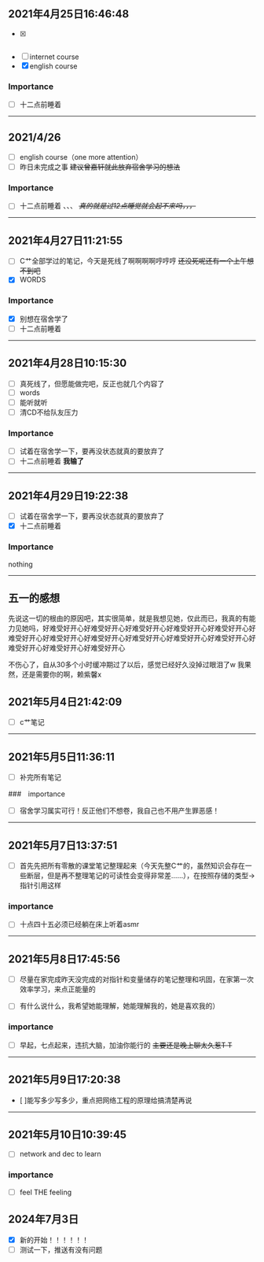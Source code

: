 ## 2021年4月25日16:46:48

- [x] ~~~表达式~~~与数据类型 ~~*表达式要做完了网络工程就没时间了*~~，其实一件都没有完成
- [ ] internet course
- [x] english course
### Importance
- [ ] 十二点前睡着
---
## 2021/4/26

- [ ] english course（one more attention）
- [ ] 昨日未完成之事
~~建议曾嘉轩就此放弃宿舍学习的想法~~
### Importance
- [ ] 十二点前睡着
、、、
~~*真的就是过12点睡觉就会起不来吗，，，*~~
---
## 2021年4月27日11:21:55

- [ ] C艹全部学过的笔记，今天是死线了啊啊啊啊哼哼哼 ~~还没死呢还有一个上午想不到吧~~
- [x] WORDS
### Importance
- [x] 别想在宿舍学了
- [ ] 十二点前睡着
---
## 2021年4月28日10:15:30
- [ ] 真死线了，但愿能做完吧，反正也就几个内容了
- [ ] words
- [ ] 能听就听
- [ ] 清CD不给队友压力

### Importance
- [ ] 试着在宿舍学一下，要再没状态就真的要放弃了
- [ ] 十二点前睡着
**我输了**
---
## 2021年4月29日19:22:38
- [ ] 试着在宿舍学一下，要再没状态就真的要放弃了
- [x] 十二点前睡着
### Importance
nothing

---
## 五一的感想
先说这一切的根由的原因吧，其实很简单，就是我想见她，仅此而已，我真的有能力见她吗，好难受好开心好难受好开心好难受好开心好难受好开心好难受好开心好难受好开心好难受好开心好难受好开心好难受好开心好难受好开心好难受好开心好难受好开心好难受好开心好难受好开心

不伤心了，自从30多个小时缓冲期过了以后，感觉已经好久没掉过眼泪了w
我果然，还是需要你的啊，赖紫馨x


## 2021年5月4日21:42:09

- [ ] c艹笔记

---

## 2021年5月5日11:36:11
 - [ ] 补完所有笔记

###　importance
 - [ ] 宿舍学习属实可行！反正他们不想卷，我自己也不用产生罪恶感！
 ---
 ## 2021年5月7日13:37:51
 - [ ] 首先先把所有零散的课堂笔记整理起来（今天先整C艹的，虽然知识会存在一些断层，但是再不整理笔记的可读性会变得非常差……），在按照存储的类型→指针引用这样
### importance
- [ ] 十点四十五必须已经躺在床上听着asmr
 ---
 ## 2021年5月8日17:45:56
 - [ ] 尽量在家完成昨天没完成的对指针和变量储存的笔记整理和巩固，在家第一次效率学习，来点正能量的

 - [ ] 有什么说什么，我希望她能理解，她能理解我的，她是喜欢我的）
 ### importance
 - [ ] 早起，七点起来，违抗大脑，加油你能行的 ~~主要还是晚上聊太久惹T T~~
 ---
 ## 2021年5月9日17:20:38
 - [ ]能写多少写多少，重点把网络工程的原理给搞清楚再说
 ---
 ## 2021年5月10日10:39:45
 - [ ] network and dec to learn
 ### importance
 - [ ] feel THE feeling
 ## 2024年7月3日 ##
 - [x] 新的开始！！！！！！
 - [ ] 测试一下，推送有没有问题